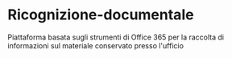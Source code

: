 # Ricognizione-documentale
Piattaforma basata sugli strumenti di Office 365 per la raccolta di informazioni sul materiale conservato presso l'ufficio
